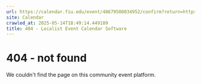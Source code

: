 ```yaml
---
url: https://calendar.fiu.edu/event/48679508034952/confirm?return=https%3A%2F%2Fcalendar.fiu.edu%2Fevent%2Fgovernment-contracting-101-7876
site: Calendar
crawled_at: 2025-05-14T18:49:14.449189
title: 404 - Localist Event Calendar Software
---
```


# 404 - not found
We couldn't find the page on this community event platform.
